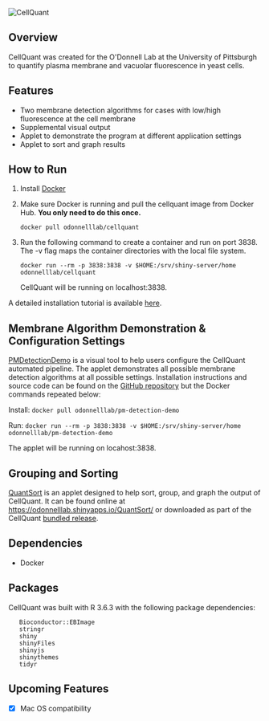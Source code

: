 ![CellQuant](../assets/assets/images/original/logo3.png) 

## Overview

CellQuant was created for the O'Donnell Lab at the University of Pittsburgh to quantify plasma membrane and vacuolar fluorescence in yeast cells.  

## Features

* Two membrane detection algorithms for cases with low/high fluorescence at the cell membrane
* Supplemental visual output
* Applet to demonstrate the program at different application settings
* Applet to sort and graph results

## How to Run

1.  Install [Docker](https://www.docker.com/products/docker-desktop)

2.  Make sure Docker is running and pull the cellquant image from Docker Hub.  **You only need to do this once.**

    `docker pull odonnelllab/cellquant`

3.  Run the following command to create a container and run on port 3838.  The -v flag maps the container directories with the local file system.

    `docker run --rm -p 3838:3838 -v $HOME:/srv/shiny-server/home odonnelllab/cellquant`

    CellQuant will be running on localhost:3838.

A detailed installation tutorial is available [here](https://sah129.github.io/pdfs/CellQuant-Installation-Instructions.pdf).

## Membrane Algorithm Demonstration & Configuration Settings

[PMDetectionDemo](https://github.com/sah129/PMDetectionDemo) is a visual tool to help users configure the CellQuant automated pipeline. The applet demonstrates all possible membrane detection algorithms at all possible settings.  Installation instructions and source code can be found on the [GitHub repository](https://github.com/sah129/PMDetectionDemo) but the Docker commands repeated below:

Install:  `docker pull odonnelllab/pm-detection-demo`

Run:  `docker run --rm -p 3838:3838 -v $HOME:/srv/shiny-server/home odonnelllab/pm-detection-demo`

The applet will be running on locahost:3838.

## Grouping and Sorting

[QuantSort](https://github.com/sah129/QuantSort) is an applet designed to help sort, group, and graph the output of CellQuant.  It can be found online at https://odonnelllab.shinyapps.io/QuantSort/  or downloaded as part of the CellQuant [bundled release](https://github.com/sah129/CellQuant/releases/).



## Dependencies
* Docker

## Packages

CellQuant was built with R 3.6.3 with the following package dependencies: 
```
   Bioconductor::EBImage
   stringr
   shiny
   shinyFiles
   shinyjs
   shinythemes
   tidyr
```

## Upcoming Features

- [x] Mac OS compatibility
